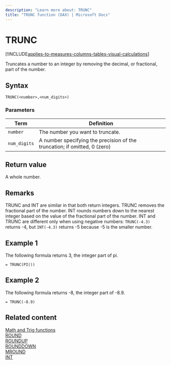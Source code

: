 ```yaml
---
description: "Learn more about: TRUNC"
title: "TRUNC function (DAX) | Microsoft Docs"
---
```

# TRUNC

[!INCLUDE[applies-to-measures-columns-tables-visual-calculations](includes/applies-to-measures-columns-tables-visual-calculations.md)]

Truncates a number to an integer by removing the decimal, or fractional, part of the number.  
  
## Syntax  
  
```dax
TRUNC(<number>,<num_digits>)  
```
  
### Parameters  
  
|Term|Definition|  
|--------|--------------|  
|`number`|The number you want to truncate.|  
|`num_digits`|A number specifying the precision of the truncation; if omitted, 0 (zero)|  
  
## Return value

A whole number.  
  
## Remarks

TRUNC and INT are similar in that both return integers. TRUNC removes the fractional part of the number. INT rounds numbers down to the nearest integer based on the value of the fractional part of the number. INT and TRUNC are different only when using negative numbers: `TRUNC(-4.3)` returns -4, but `INT(-4.3)` returns -5 because -5 is the smaller number.  
  
## Example 1

The following formula returns 3, the integer part of pi.  
  
```dax
= TRUNC(PI())  
```
  
## Example 2

The following formula returns -8, the integer part of -8.9.  
  
```dax
= TRUNC(-8.9)  
```
  
## Related content

[Math and Trig functions](math-and-trig-functions-dax.md)  
[ROUND](round-function-dax.md)  
[ROUNDUP](roundup-function-dax.md)  
[ROUNDDOWN](rounddown-function-dax.md)  
[MROUND](mround-function-dax.md)  
[INT](int-function-dax.md)  

